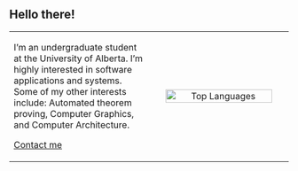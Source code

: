 ## Hello there!

<table width="100%">
  <tr>
    <td width="50%" align="left" valign="center">
      <p>
        I’m an undergraduate student at the University of Alberta. I’m highly interested in software applications and systems.  
        Some of my other interests include: Automated theorem proving, Computer Graphics, and Computer Architecture.  
      </p>
      <p>
        <a href="https://www.linkedin.com/in/harsh-gill/">Contact me</a>
      </p>
    </td>
    <td width="50%" align="center">
      <img src="https://github-readme-stats.vercel.app/api/top-langs/?username=349gill&theme=dark&layout=donut-vertical" alt="Top Languages" width="90%"/>
    </td>
  </tr>
</table>
